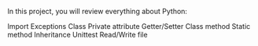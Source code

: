 In this project, you will review everything about Python:

Import
Exceptions
Class
Private attribute
Getter/Setter
Class method
Static method
Inheritance
Unittest
Read/Write file